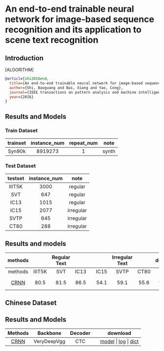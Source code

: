 # An end-to-end trainable neural network for image-based sequence recognition and its application to scene text recognition

## Introduction

[ALGORITHM]

```bibtex
@article{shi2016end,
  title={An end-to-end trainable neural network for image-based sequence recognition and its application to scene text recognition},
  author={Shi, Baoguang and Bai, Xiang and Yao, Cong},
  journal={IEEE transactions on pattern analysis and machine intelligence},
  year={2016}
}
```

## Results and Models

### Train Dataset

| trainset | instance_num | repeat_num | note  |
| :------: | :----------: | :--------: | :---: |
|  Syn90k  |   8919273    |     1      | synth |

### Test Dataset

| testset | instance_num |  note   |
| :-----: | :----------: | :-----: |
| IIIT5K  |     3000     | regular |
|   SVT   |     647      | regular |
|  IC13   |     1015     | regular |
|  IC15   |     2077     |irregular|
|  SVTP   |     645      |irregular|
|  CT80   |     288      |irregular|

## Results and models

|                         methods                          |        | Regular Text |      |     |      | Irregular Text |      |                                                                                    download                                                                                    |
| :------------------------------------------------------: | :----: | :----------: | :--: | :-: | :--: | :------------: | :--: | :----------------------------------------------------------------------------------------------------------------------------------------------------------------------------: |
|                         methods                          | IIIT5K |     SVT      | IC13 |     | IC15 |      SVTP      | CT80 |
| [CRNN](/configs/textrecog/crnn/crnn_academic_dataset.py) |  80.5  |     81.5     | 86.5 |     |  54.1   |       59.1        |  55.6   | [model](https://download.openmmlab.com/mmocr/textrecog/crnn/crnn_academic-a723a1c5.pth) \| [log](https://download.openmmlab.com/mmocr/textrecog/crnn/20210326_111035.log.json) |

## Chinese Dataset

## Results and Models

|Methods|  Backbone   |  Decoder || download |
| :-----: | :------: | :-------: | :-------: | :---: |
| [CRNN](/configs/textrecog/crnn/crnn_chinese_dataset.py)  | VeryDeepVgg |  CTC ||  [model](https://download.openmmlab.com/mmocr/textrecog/crnn/crnn_chineseocr_20210526-dce9c433.pth) \| [log](https://download.openmmlab.com/mmocr/textrecog/crnn/crnn_chineseocr_20210526-dce9c433.log) \| [dict](https://download.openmmlab.com/mmocr/textrecog/crnn/dict_printed_chinese_english_digits.txt)  |
